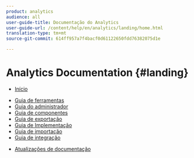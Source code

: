 ```yaml
---
product: analytics
audience: all
user-guide-title: Documentação do Analytics
user-guide-url: /content/help/en/analytics/landing/home.html
translation-type: tm+mt
source-git-commit: 614ff957a7f4bacf0d61122650fdd76382075d1e

---
```



# Analytics Documentation {#landing}

+ [Início](home.md)
* [Guia de ferramentas](https://docs.adobe.com/content/help/en/analytics/analyze/home.html)
* [Guia do administrador](https://docs.adobe.com/content/help/en/analytics/admin/home.html)
* [Guia de componentes](https://docs.adobe.com/content/help/en/analytics/components/home.html)
* [Guia de exportação](https://docs.adobe.com/content/help/en/analytics/export/home.html)
* [Guia de Implementação](https://docs.adobe.com/content/help/en/analytics/implementation/home.html)
* [Guia de importação](https://docs.adobe.com/content/help/en/analytics/import/home.html)
* [Guia de integração](https://docs.adobe.com/content/help/en/analytics/integration/home.html)
+ [Atualizações de documentação](doc-updates.md)

<!--
+ Analytics Guides{#analytics-guides}
  * [Analytics Analyze Guide](https://docs.adobe.com/content/help/en/analytics/analyze/home.html)
  * [Admin Guide](https://docs.adobe.com/content/help/en/analytics/admin/home.html)
  * [Components Guide](https://docs.adobe.com/content/help/en/analytics/components/home.html)
  * [Export Guide](https://docs.adobe.com/content/help/en/analytics/export/home.html)
  * [Implementation Guide](https://docs.adobe.com/content/help/en/analytics/implementation/home.html)
  * [Import Guide](https://docs.adobe.com/content/help/en/analytics/import/home.html)
  * [Integration Guide](https://docs.adobe.com/content/help/en/analytics/integration/home.html)
-->
